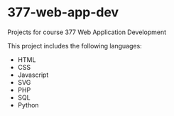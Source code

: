 # 377-web-app-dev
Projects for course 377 Web Application Development

This project includes the following languages:
- HTML
- CSS
- Javascript
- SVG
- PHP
- SQL
- Python